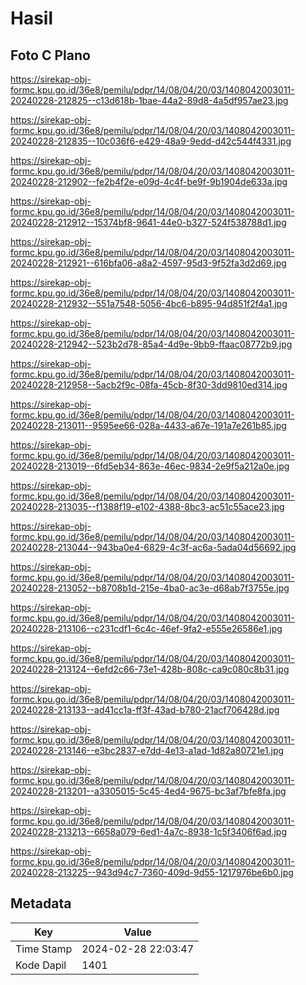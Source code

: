 # Hasil

## Foto C Plano

https://sirekap-obj-formc.kpu.go.id/36e8/pemilu/pdpr/14/08/04/20/03/1408042003011-20240228-212825--c13d618b-1bae-44a2-89d8-4a5df957ae23.jpg

https://sirekap-obj-formc.kpu.go.id/36e8/pemilu/pdpr/14/08/04/20/03/1408042003011-20240228-212835--10c036f6-e429-48a9-9edd-d42c544f4331.jpg

https://sirekap-obj-formc.kpu.go.id/36e8/pemilu/pdpr/14/08/04/20/03/1408042003011-20240228-212902--fe2b4f2e-e09d-4c4f-be9f-9b1904de633a.jpg

https://sirekap-obj-formc.kpu.go.id/36e8/pemilu/pdpr/14/08/04/20/03/1408042003011-20240228-212912--15374bf8-9641-44e0-b327-524f538788d1.jpg

https://sirekap-obj-formc.kpu.go.id/36e8/pemilu/pdpr/14/08/04/20/03/1408042003011-20240228-212921--616bfa06-a8a2-4597-95d3-9f52fa3d2d69.jpg

https://sirekap-obj-formc.kpu.go.id/36e8/pemilu/pdpr/14/08/04/20/03/1408042003011-20240228-212932--551a7548-5056-4bc6-b895-94d851f2f4a1.jpg

https://sirekap-obj-formc.kpu.go.id/36e8/pemilu/pdpr/14/08/04/20/03/1408042003011-20240228-212942--523b2d78-85a4-4d9e-9bb9-ffaac08772b9.jpg

https://sirekap-obj-formc.kpu.go.id/36e8/pemilu/pdpr/14/08/04/20/03/1408042003011-20240228-212958--5acb2f9c-08fa-45cb-8f30-3dd9810ed314.jpg

https://sirekap-obj-formc.kpu.go.id/36e8/pemilu/pdpr/14/08/04/20/03/1408042003011-20240228-213011--9595ee66-028a-4433-a67e-191a7e261b85.jpg

https://sirekap-obj-formc.kpu.go.id/36e8/pemilu/pdpr/14/08/04/20/03/1408042003011-20240228-213019--6fd5eb34-863e-46ec-9834-2e9f5a212a0e.jpg

https://sirekap-obj-formc.kpu.go.id/36e8/pemilu/pdpr/14/08/04/20/03/1408042003011-20240228-213035--f1388f19-e102-4388-8bc3-ac51c55ace23.jpg

https://sirekap-obj-formc.kpu.go.id/36e8/pemilu/pdpr/14/08/04/20/03/1408042003011-20240228-213044--943ba0e4-6829-4c3f-ac6a-5ada04d56692.jpg

https://sirekap-obj-formc.kpu.go.id/36e8/pemilu/pdpr/14/08/04/20/03/1408042003011-20240228-213052--b8708b1d-215e-4ba0-ac3e-d68ab7f3755e.jpg

https://sirekap-obj-formc.kpu.go.id/36e8/pemilu/pdpr/14/08/04/20/03/1408042003011-20240228-213106--c231cdf1-6c4c-46ef-9fa2-e555e26586e1.jpg

https://sirekap-obj-formc.kpu.go.id/36e8/pemilu/pdpr/14/08/04/20/03/1408042003011-20240228-213124--6efd2c66-73e1-428b-808c-ca9c080c8b31.jpg

https://sirekap-obj-formc.kpu.go.id/36e8/pemilu/pdpr/14/08/04/20/03/1408042003011-20240228-213133--ad41cc1a-ff3f-43ad-b780-21acf706428d.jpg

https://sirekap-obj-formc.kpu.go.id/36e8/pemilu/pdpr/14/08/04/20/03/1408042003011-20240228-213146--e3bc2837-e7dd-4e13-a1ad-1d82a80721e1.jpg

https://sirekap-obj-formc.kpu.go.id/36e8/pemilu/pdpr/14/08/04/20/03/1408042003011-20240228-213201--a3305015-5c45-4ed4-9675-bc3af7bfe8fa.jpg

https://sirekap-obj-formc.kpu.go.id/36e8/pemilu/pdpr/14/08/04/20/03/1408042003011-20240228-213213--6658a079-6ed1-4a7c-8938-1c5f3406f6ad.jpg

https://sirekap-obj-formc.kpu.go.id/36e8/pemilu/pdpr/14/08/04/20/03/1408042003011-20240228-213225--943d94c7-7360-409d-9d55-1217976be6b0.jpg


## Metadata

| Key        | Value               |
| ---------- | ------------------- |
| Time Stamp | 2024-02-28 22:03:47 |
| Kode Dapil | 1401                |



